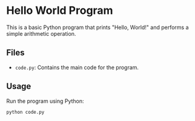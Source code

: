 # Hello World Program

This is a basic Python program that prints "Hello, World!" and performs a simple arithmetic operation.

## Files
- `code.py`: Contains the main code for the program.

## Usage
Run the program using Python:
```bash
python code.py

